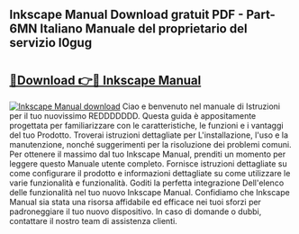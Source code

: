 ## Inkscape Manual Download gratuit PDF - Part-6MN Italiano Manuale del proprietario del servizio l0gug

# <h2><a href="http://dffiry.blite.top/?on=Inkscape+Manual">🔗Download 👉🔴 Inkscape Manual</a></h2>

[![Inkscape Manual download](https://i.imgur.com/lujVjoI.png)](http://dffiry.blite.top/?on=Inkscape+Manual)
Ciao e benvenuto nel manuale di Istruzioni per il tuo nuovissimo REDDDDDDD. Questa guida è appositamente progettata per familiarizzare con le caratteristiche, le funzioni e i vantaggi del tuo Prodotto. Troverai istruzioni dettagliate per L'installazione, l'uso e la manutenzione, nonché suggerimenti per la risoluzione dei problemi comuni. Per ottenere il massimo dal tuo Inkscape Manual, prenditi un momento per leggere questo Manuale utente completo. Fornisce istruzioni dettagliate su come configurare il prodotto e informazioni dettagliate su come utilizzare le varie funzionalità e funzionalità. Goditi la perfetta integrazione Dell'elenco delle funzionalità nel tuo nuovo Inkscape Manual. Confidiamo che Inkscape Manual sia stata una risorsa affidabile ed efficace nei tuoi sforzi per padroneggiare il tuo nuovo dispositivo. In caso di domande o dubbi, contattare il nostro team di assistenza clienti.
